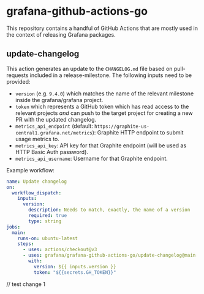 # grafana-github-actions-go

This repository contains a handful of GitHub Actions that are mostly used in the context of releasing Grafana packages.

## update-changelog

This action generates an update to the `CHANGELOG.md` file based on pull-requests included in a release-milestone.
The following inputs need to be provided:

- `version` (e.g. `9.4.0`) which matches the name of the relevant milestone inside the grafana/grafana project.
- `token` which represents a GitHub token which has read access to the relevant projects *and* can push to the target project for creating a new PR with the updated changelog.
- `metrics_api_endpoint` (default: `https://graphite-us-central1.grafana.net/metrics`): Graphite HTTP endpoint to submit usage metrics to.
- `metrics_api_key`: API key for that Graphite endpoint (will be used as HTTP Basic Auth password).
- `metrics_api_username`: Username for that Graphite endpoint.

Example workflow:

```yaml
name: Update changelog
on:
  workflow_dispatch:
    inputs:
      version:
        description: Needs to match, exactly, the name of a version
        required: true
        type: string
jobs:
  main:
    runs-on: ubuntu-latest
    steps:
      - uses: actions/checkout@v3
      - uses: grafana/grafana-github-actions-go/update-changelog@main
        with:
          version: ${{ inputs.version }}
          token: "${{secrets.GH_TOKEN}}"
```
// test change 1
